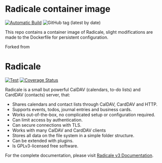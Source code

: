 # Radicale container image

[![Automatic Build](https://github.com/0ranki/Radicale/actions/workflows/build-container.yml/badge.svg)](https://github.com/0ranki/Radicale/actions/workflows/build-container.yml)
![GitHub tag (latest by date)](https://img.shields.io/github/v/tag/0ranki/Radicale)

This repo contains a container image of Radicale, slight modifications are
made to the Dockerfile for persistent configuration.

Forked from [](https://github.com/Kozea/Radicale)

# Radicale

[![Test](https://github.com/Kozea/Radicale/actions/workflows/test.yml/badge.svg?branch=v3)](https://github.com/Kozea/Radicale/actions/workflows/test.yml)
[![Coverage Status](https://coveralls.io/repos/github/Kozea/Radicale/badge.svg?branch=v3)](https://coveralls.io/github/Kozea/Radicale?branch=v3)

Radicale is a small but powerful CalDAV (calendars, to-do lists) and CardDAV
(contacts) server, that:

* Shares calendars and contact lists through CalDAV, CardDAV and HTTP.
* Supports events, todos, journal entries and business cards.
* Works out-of-the-box, no complicated setup or configuration required.
* Can limit access by authentication.
* Can secure connections with TLS.
* Works with many CalDAV and CardDAV clients
* Stores all data on the file system in a simple folder structure.
* Can be extended with plugins.
* Is GPLv3-licensed free software.

For the complete documentation, please visit
[Radicale v3 Documentation](https://radicale.org/v3.html).
